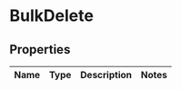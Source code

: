 # BulkDelete

## Properties
Name | Type | Description | Notes
------------ | ------------- | ------------- | -------------
